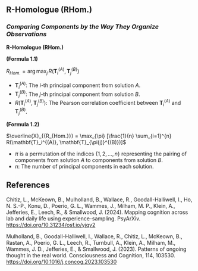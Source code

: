 ## **R-Homologue (RHom.)**
### *Comparing Components by the Way They Organize Observations*


**R-Homologue (RHom.)**

**(Formula 1.1)**

$R_{Hom.} = \arg{\max_{j}} \, R(\mathbf{T}_i^{(A)}, \mathbf{T}_j^{(B)})$

- $\mathbf{T}_i^{(A)}$: The $i$-th principal component from solution $A$.
- $\mathbf{T}_j^{(B)}$: The $j$-th principal component from solution $B$.
- $R(\mathbf{T}_i^{(A)}, \mathbf{T}_j^{(B)})$: The Pearson correlation coefficient between $\mathbf{T}_i^{(A)}$ and $\mathbf{T}_j^{(B)}$.


**(Formula 1.2)**

$`\overline{X}_{{R_{Hom.}}} = \max_{\pi} [\frac{1}{n} \sum_{i=1}^{n} R(\mathbf{T}_i^{(A)}, \mathbf{T}_{\pi(j)}^{(B)})]`$

- $\pi$ is a permutation of the indices $\{1, 2, \ldots, n\}$ representing the pairing of components from solution $A$ to components from solution $B$.
- $n$: The number of principal components in each solution.





## References

Chitiz, L., McKeown, B., Mulholland, B., Wallace, R., Goodall-Halliwell, I., Ho, N. S.-P., Konu, D., Poerio, G. L., Wammes, J., Milham, M. P., Klein, A., Jefferies, E., Leech, R., & Smallwood, J. (2024). Mapping cognition across lab and daily life using experience-sampling. PsyArXiv. https://doi.org/10.31234/osf.io/yjqv2

Mulholland, B., Goodall-Halliwell, I., Wallace, R., Chitiz, L., McKeown, B., Rastan, A., Poerio, G. L., Leech, R., Turnbull, A., Klein, A., Milham, M., Wammes, J. D., Jefferies, E., & Smallwood, J. (2023). Patterns of ongoing thought in the real world. Consciousness and Cognition, 114, 103530. https://doi.org/10.1016/j.concog.2023.103530 






